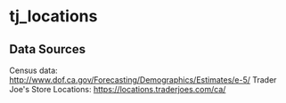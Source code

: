 # tj_locations

## Data Sources
Census data: http://www.dof.ca.gov/Forecasting/Demographics/Estimates/e-5/
Trader Joe's Store Locations: https://locations.traderjoes.com/ca/
